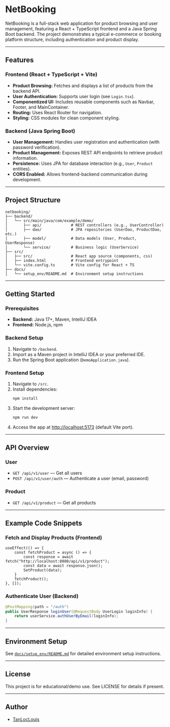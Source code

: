 # NetBooking

NetBooking is a full-stack web application for product browsing and user management, featuring a React + TypeScript frontend and a Java Spring Boot backend. The project demonstrates a typical e-commerce or booking platform structure, including authentication and product display.

---

## Features

### Frontend (React + TypeScript + Vite)
- **Product Browsing:** Fetches and displays a list of products from the backend API.
- **User Authentication:** Supports user login (see `Login.tsx`).
- **Componentized UI:** Includes reusable components such as Navbar, Footer, and MainContainer.
- **Routing:** Uses React Router for navigation.
- **Styling:** CSS modules for clean component styling.

### Backend (Java Spring Boot)
- **User Management:** Handles user registration and authentication (with password verification).
- **Product Management:** Exposes REST API endpoints to retrieve product information.
- **Persistence:** Uses JPA for database interaction (e.g., `User`, `Product` entities).
- **CORS Enabled:** Allows frontend-backend communication during development.

---

## Project Structure

```
netbooking/
├── backend/
│   └── src/main/java/com/example/demo/
│       ├── api/             # REST controllers (e.g., UserController)
│       ├── dao/             # JPA repositories (UserDao, ProductDao, etc.)
│       ├── model/           # Data models (User, Product, UserResponse)
│       └── service/         # Business logic (UserService)
├── src/
│   ├── src/                 # React app source (components, css)
│   ├── index.html           # Frontend entrypoint
│   └── vite.config.ts       # Vite config for React + TS
├── docs/
│   └── setup_env/README.md  # Environment setup instructions
```

---

## Getting Started

### Prerequisites

- **Backend:** Java 17+, Maven, IntelliJ IDEA
- **Frontend:** Node.js, npm

### Backend Setup

1. Navigate to `/backend`.
2. Import as a Maven project in IntelliJ IDEA or your preferred IDE.
3. Run the Spring Boot application (`DemoApplication.java`).

### Frontend Setup

1. Navigate to `/src`.
2. Install dependencies:
   ```sh
   npm install
   ```
3. Start the development server:
   ```sh
   npm run dev
   ```
4. Access the app at [http://localhost:5173](http://localhost:5173) (default Vite port).

---

## API Overview

### User

- `GET /api/v1/user` — Get all users
- `POST /api/v1/user/auth` — Authenticate a user (email, password)

### Product

- `GET /api/v1/product` — Get all products

---

## Example Code Snippets

### Fetch and Display Products (Frontend)
```tsx
useEffect(() => {
    const fetchProduct = async () => {
        const response = await fetch("http://localhost:8080/api/v1/product");
        const data = await response.json();
        SetProduct(data);
    }
    fetchProduct();
}, []);
```

### Authenticate User (Backend)
```java
@PostMapping(path = "/auth")
public UserResponse loginUser(@RequestBody UserLogin loginInfo) {
    return userService.authUserByEmail(loginInfo);
}
```

---

## Environment Setup

See [`docs/setup_env/README.md`](docs/setup_env/README.md) for detailed environment setup instructions.

---

## License

This project is for educational/demo use. See LICENSE for details if present.

---

## Author

- [TanLocLouis](https://github.com/TanLocLouis)

